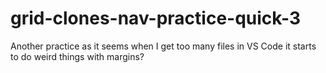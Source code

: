 # grid-clones-nav-practice-quick-3
Another practice as it seems when I get too many files in VS Code it starts to do weird things with margins?
